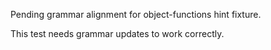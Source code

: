 Pending grammar alignment for object-functions hint fixture.

This test needs grammar updates to work correctly.
